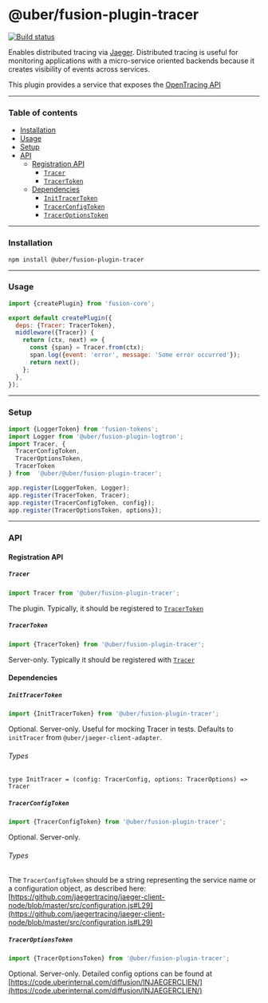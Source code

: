 # @uber/fusion-plugin-tracer

[![Build status](https://badge.buildkite.com/e962e49f800a98e953516b0d036bc66501ccb5e90dcd7eff2f.svg?branch=master)](https://buildkite.com/uber/fusionjs)

Enables distributed tracing via [Jaeger](https://github.com/jaegertracing/jaeger). Distributed tracing is useful for monitoring applications with a micro-service oriented backends because it creates visibility of events across services.

This plugin provides a service that exposes the [OpenTracing API](https://github.com/opentracing/opentracing-javascript)

---

### Table of contents

* [Installation](#installation)
* [Usage](#usage)
* [Setup](#setup)
* [API](#api)
  * [Registration API](#registration-api)
    * [`Tracer`](#tracer)
    * [`TracerToken`](#tracertoken)
  * [Dependencies](#dependencies)
    * [`InitTracerToken`](#tracertoken)
    * [`TracerConfigToken`](#tracerconfigtoken)
    * [`TracerOptionsToken`](#traceroptionstoken)

---

### Installation

```
npm install @uber/fusion-plugin-tracer
```

---

### Usage

```js
import {createPlugin} from 'fusion-core';

export default createPlugin({
  deps: {Tracer: TracerToken},
  middleware({Tracer}) {
    return (ctx, next) => {
      const {span} = Tracer.from(ctx);
      span.log({event: 'error', message: 'Some error occurred'});
      return next();
    };
  },
});
```

---

### Setup

```js
import {LoggerToken} from 'fusion-tokens';
import Logger from '@uber/fusion-plugin-logtron';
import Tracer, {
  TracerConfigToken,
  TracerOptionsToken,
  TracerToken
} from  '@uber/@uber/fusion-plugin-tracer';

app.register(LoggerToken, Logger);
app.register(TracerToken, Tracer);
app.register(TracerConfigToken, config});
app.register(TracerOptionsToken, options});
```

---

### API

#### Registration API

##### `Tracer`

```js
import Tracer from '@uber/fusion-plugin-tracer';
```

The plugin. Typically, it should be registered to [`TracerToken`](#tracertoken)

##### `TracerToken`

```js
import {TracerToken} from '@uber/fusion-plugin-tracer';
```

Server-only. Typically it should be registered with [`Tracer`](#tracer)

#### Dependencies

##### `InitTracerToken`

```js
import {InitTracerToken} from '@uber/fusion-plugin-tracer';
```

Optional. Server-only. Useful for mocking Tracer in tests. Defaults to `initTracer` from `@uber/jaeger-client-adapter`.

###### Types

```flow
type InitTracer = (config: TracerConfig, options: TracerOptions) => Tracer
```

##### `TracerConfigToken`

```js
import {TracerConfigToken} from '@uber/fusion-plugin-tracer';
```

Optional. Server-only.

###### Types

The `TracerConfigToken` should be a string representing the service name or a configuration object, as described here: [https://github.com/jaegertracing/jaeger-client-node/blob/master/src/configuration.js#L29](https://github.com/jaegertracing/jaeger-client-node/blob/master/src/configuration.js#L29)

##### `TracerOptionsToken`

```js
import {TracerOptionsToken} from '@uber/fusion-plugin-tracer';
```

Optional. Server-only. Detailed config options can be found at [https://code.uberinternal.com/diffusion/INJAEGERCLIEN/](https://code.uberinternal.com/diffusion/INJAEGERCLIEN/)
